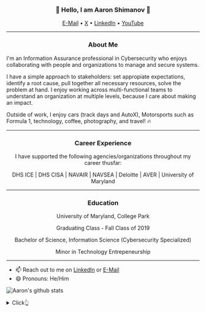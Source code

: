 <h3 align="center">👋 Hello, I am Aaron Shimanov 👋</h3>

<p align="center">
  <a href="mailto:aj_shimanov@outlook.com">E-Mail</a> •
  <a href="https://x.com/AaronShimanov">X</a> •
  <a href="https://www.linkedin.com/in/aaron-shimanov/">LinkedIn</a> •
  <a href="https://www.youtube.com/@AaronShimanov">YouTube</a>
</p>

---

<h3 align="center">About Me</h3>

I'm an Information Assurance professional in Cybersecurity who enjoys collaborating with people and organizations to manage and secure systems.

I have a simple approach to stakeholders: set appropiate expectations, identify a root cause, pull together all necessary resources, solve the problem at hand. I enjoy working across multi-functional teams to understand an organization at multiple levels, because I care about making an impact.

Outside of work, I enjoy cars (track days and AutoX), Motorsports such as Formula 1, technology, coffee, photography, and travel! 🔥

---

<h3 align="center">Career Experience</h3>
<div align="center">
I have supported the following agencies/organizations throughout my career thusfar:

DHS ICE | DHS CISA | NAVAIR | NAVSEA | Deloitte | AVER | University of Maryland
</div>

---

<h3 align="center">Education</h3>

<div align="center">
University of Maryland, College Park

Graduating Class - Fall Class of 2019

Bachelor of Science, Information Science (Cybersecurity Specialized)
  
Minor in Technology Entrepeneurship
</div>

---

- 📫 Reach out to me on [LinkedIn](https://www.linkedin.com/in/aaron-shimanov/) or [E-Mail](mailto:aj_shimanov@outlook.com)  
- 😄 Pronouns: He/Him

![Aaron's github stats](https://github-readme-stats.vercel.app/api?username=ajshimanov&show_icons=true&theme=dracula&hide=stars,issues)

<details>
  <summary>Click👆</summary>
  <pre>
  🤷‍♂️
  </pre>
</details>
